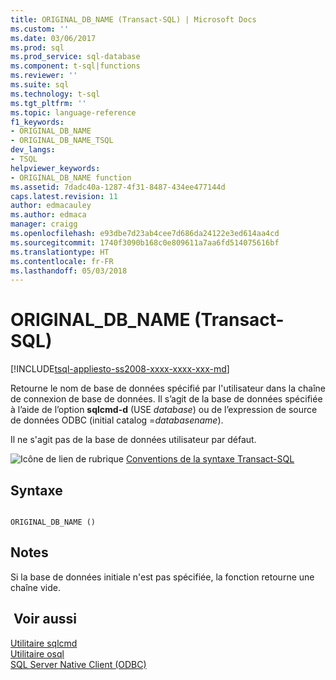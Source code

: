 ```yaml
---
title: ORIGINAL_DB_NAME (Transact-SQL) | Microsoft Docs
ms.custom: ''
ms.date: 03/06/2017
ms.prod: sql
ms.prod_service: sql-database
ms.component: t-sql|functions
ms.reviewer: ''
ms.suite: sql
ms.technology: t-sql
ms.tgt_pltfrm: ''
ms.topic: language-reference
f1_keywords:
- ORIGINAL_DB_NAME
- ORIGINAL_DB_NAME_TSQL
dev_langs:
- TSQL
helpviewer_keywords:
- ORIGINAL_DB_NAME function
ms.assetid: 7dadc40a-1287-4f31-8487-434ee477144d
caps.latest.revision: 11
author: edmacauley
ms.author: edmaca
manager: craigg
ms.openlocfilehash: e93dbe7d23ab4cee7d686da24122e3ed614aa4cd
ms.sourcegitcommit: 1740f3090b168c0e809611a7aa6fd514075616bf
ms.translationtype: HT
ms.contentlocale: fr-FR
ms.lasthandoff: 05/03/2018
---
```

# <a name="originaldbname-transact-sql"></a>ORIGINAL_DB_NAME (Transact-SQL)
[!INCLUDE[tsql-appliesto-ss2008-xxxx-xxxx-xxx-md](../../includes/tsql-appliesto-ss2008-xxxx-xxxx-xxx-md.md)]

  Retourne le nom de base de données spécifié par l'utilisateur dans la chaîne de connexion de base de données. Il s’agit de la base de données spécifiée à l’aide de l’option **sqlcmd-d** (USE *database*) ou de l’expression de source de données ODBC (initial catalog =*databasename*).  
  
 Il ne s'agit pas de la base de données utilisateur par défaut.  
  
 ![Icône de lien de rubrique](../../database-engine/configure-windows/media/topic-link.gif "Icône lien de rubrique") [Conventions de la syntaxe Transact-SQL](../../t-sql/language-elements/transact-sql-syntax-conventions-transact-sql.md)  
  
## <a name="syntax"></a>Syntaxe  
  
```  
  
ORIGINAL_DB_NAME ()  
```  
  
## <a name="remarks"></a>Notes   
 Si la base de données initiale n'est pas spécifiée, la fonction retourne une chaîne vide.  
  
## <a name="see-also"></a> Voir aussi  
 [Utilitaire sqlcmd](../../tools/sqlcmd-utility.md)   
 [Utilitaire osql](../../tools/osql-utility.md)   
 [SQL Server Native Client &#40;ODBC&#41;](../../relational-databases/native-client/odbc/sql-server-native-client-odbc.md)  
  
  
